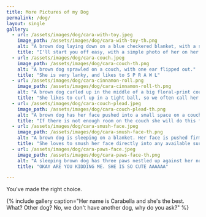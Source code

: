 ```yaml
---
title: More Pictures of my Dog
permalink: /dog/
layout: single
gallery:
  - url: /assets/images/dog/cara-with-toy.jpeg
    image_path: /assets/images/dog/cara-with-toy-th.png
    alt: "A brown dog laying down on a blue checkered blanket, with a stuffed toy hedgehog in her paws."
    title: "I'll start you off easy, with a simple photo of her on her bed with a toy."
  - url: /assets/images/dog/cara-couch.jpeg
    image_path: /assets/images/dog/cara-couch-th.png
    alt: "A brown dog sprawled on a couch, with one ear flipped out."
    title: "She is very lanky, and likes to S P R A W L"
  - url: /assets/images/dog/cara-cinnamon-roll.png
    image_path: /assets/images/dog/cara-cinnamon-roll-th.png
    alt: "A brown dog curled up in the middle of a big floral-print couch, looking up at the viewer."
    title: "She likes to curl up in a tight ball, so we often call her a cinnamon roll"
  - url: /assets/images/dog/cara-couch-plead.jpeg
    image_path: /assets/images/dog/cara-couch-plead-th.png
    alt: "A brown dog has her face pushed into a small space on a couch, in between the viewer and the arm of the couch. She is clearly trying to shove her way onto the couch."
    title: "If there is not enough room on the couch she will do this for as long as it takes until I let her up"
  - url: /assets/images/dog/cara-smush-face.jpeg
    image_path: /assets/images/dog/cara-smush-face-th.png
    alt: "A brown dog is sleeping on a blanket. Her face is pushed firmly into folds of the blanket, causing a smashed-face appearance."
    title: "She loves to smush her face directly into any available surface while sleeping"
  - url: /assets/images/dog/cara-paws-face.jpeg
    image_path: /assets/images/dog/cara-paws-face-th.png
    alt: "A sleeping brown dog has three paws nestled up against her nose."
    title: "OKAY ARE YOU KIDDING ME. SHE IS SO CUTE AAAAAA"

---
```


You've made the right choice.

{% include gallery caption="Her name is Carabella and she's the best. What? Other dog? No, we don't have another dog, why do you ask?" %}